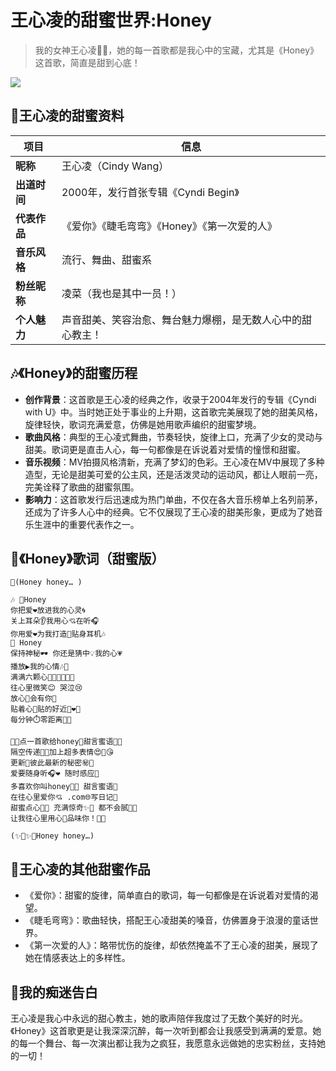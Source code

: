 # 王心凌的甜蜜世界:Honey

> 我的女神王心凌🍯💖，她的每一首歌都是我心中的宝藏，尤其是《Honey》这首歌，简直是甜到心底！

![](https://image11.m1905.cn/uploadfile/2009/0910/476/20090910044804122.jpg)


## 🌈王心凌的甜蜜资料
| 项目         | 信息                                                       |
| ------------ | ---------------------------------------------------------- |
| **昵称**     | 王心凌（Cindy Wang）                                       |
| **出道时间** | 2000年，发行首张专辑《Cyndi Begin》                        |
| **代表作品** | 《爱你》《睫毛弯弯》《Honey》《第一次爱的人》              |
| **音乐风格** | 流行、舞曲、甜蜜系                                         |
| **粉丝昵称** | 凌菜（我也是其中一员！）                                   |
| **个人魅力** | 声音甜美、笑容治愈、舞台魅力爆棚，是无数人心中的甜心教主！ |

## 🎶《Honey》的甜蜜历程
- **创作背景**：这首歌是王心凌的经典之作，收录于2004年发行的专辑《Cyndi with U》中。当时她正处于事业的上升期，这首歌完美展现了她的甜美风格，旋律轻快，歌词充满爱意，仿佛是她用歌声编织的甜蜜梦境。
- **歌曲风格**：典型的王心凌式舞曲，节奏轻快，旋律上口，充满了少女的灵动与甜美。歌词更是直击人心，每一句都像是在诉说着对爱情的憧憬和甜蜜。
- **音乐视频**：MV拍摄风格清新，充满了梦幻的色彩。王心凌在MV中展现了多种造型，无论是甜美可爱的公主风，还是活泼灵动的运动风，都让人眼前一亮，完美诠释了歌曲的甜蜜氛围。
- **影响力**：这首歌发行后迅速成为热门单曲，不仅在各大音乐榜单上名列前茅，还成为了许多人心中的经典。它不仅展现了王心凌的甜美形象，更成为了她音乐生涯中的重要代表作之一。

## 🎵《Honey》歌词（甜蜜版）

```
💝(Honey honey… )

🎶 🍯Honey 
你把爱❤️放进我的心灵🌀 
关上耳朵👂我用心💘在听🎧 
你用爱❤️为我打造🔧贴身耳机🎶 
💝 Honey
保持神秘🕶️ 你还是猜中💡我的心💗 
播放▶️我的心情🎶💞 
满满六颗心💖💖💖💖💖💖 
往心里微笑😊 哭泣😢 
放心🤲会有你👫 
贴着心💞贴的好近👩❤️👨 
每分钟⏱️零距离🚫📏  

🎵💌点一首歌给honey🍯甜言蜜语🍬💬 
隔空传递📡💌加上超多表情😍🥰😘 
更新🔄彼此最新的秘密㊙️💌 
爱要随身听🎧❤️ 随时感应📶 
多喜欢你叫honey🍯💕 甜言蜜语💝 
在往心里爱你💘 .com🌐写日记📖 
甜蜜点心🍰🎁 充满惊奇✨👀 都不会腻🚫😒 
让我往心里用心💖品味你！🍯🌸  

(✨🍯✨🍯Honey honey…)
```

## 🌟王心凌的其他甜蜜作品
- 《爱你》：甜蜜的旋律，简单直白的歌词，每一句都像是在诉说着对爱情的渴望。
- 《睫毛弯弯》：歌曲轻快，搭配王心凌甜美的嗓音，仿佛置身于浪漫的童话世界。
- 《第一次爱的人》：略带忧伤的旋律，却依然掩盖不了王心凌的甜美，展现了她在情感表达上的多样性。

## 🌹我的痴迷告白
王心凌是我心中永远的甜心教主，她的歌声陪伴我度过了无数个美好的时光。《Honey》这首歌更是让我深深沉醉，每一次听到都会让我感受到满满的爱意。她的每一个舞台、每一次演出都让我为之疯狂，我愿意永远做她的忠实粉丝，支持她的一切！